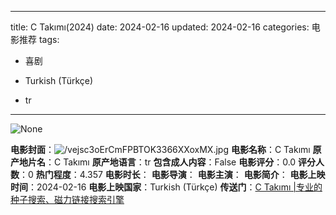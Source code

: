 
---
title: C Takımı(2024)
date: 2024-02-16
updated: 2024-02-16
categories: 电影推荐
tags:

- 喜剧

- Turkish (Türkçe)
- tr
---

<img src="https://image.tmdb.org/t/p/originalNone" alt="None" title="None">

**电影封面**：<img src="https://image.tmdb.org/t/p/w200/vejsc3oErCmFPBTOK3366XXoxMX.jpg" alt="/vejsc3oErCmFPBTOK3366XXoxMX.jpg" title="/vejsc3oErCmFPBTOK3366XXoxMX.jpg">
**电影名称**：C Takımı
**原产地片名**：C Takımı
**原产地语言**：tr
**包含成人内容**：False
**电影评分**：0.0
**评分人数**：0
**热门程度**：4.357
**电影时长**：
**电影导演**：
**电影主演**：
**电影简介**：
**电影上映时间**：2024-02-16
**电影上映国家**：Turkish (Türkçe)
**传送门**：[C Takımı |专业的种子搜索、磁力链接搜索引擎](https://movie.amd794.com:2083/?search=C%20Tak%C4%B1m%C4%B1&ordering=&mode=match_phrase&page_size=10&page=1)


